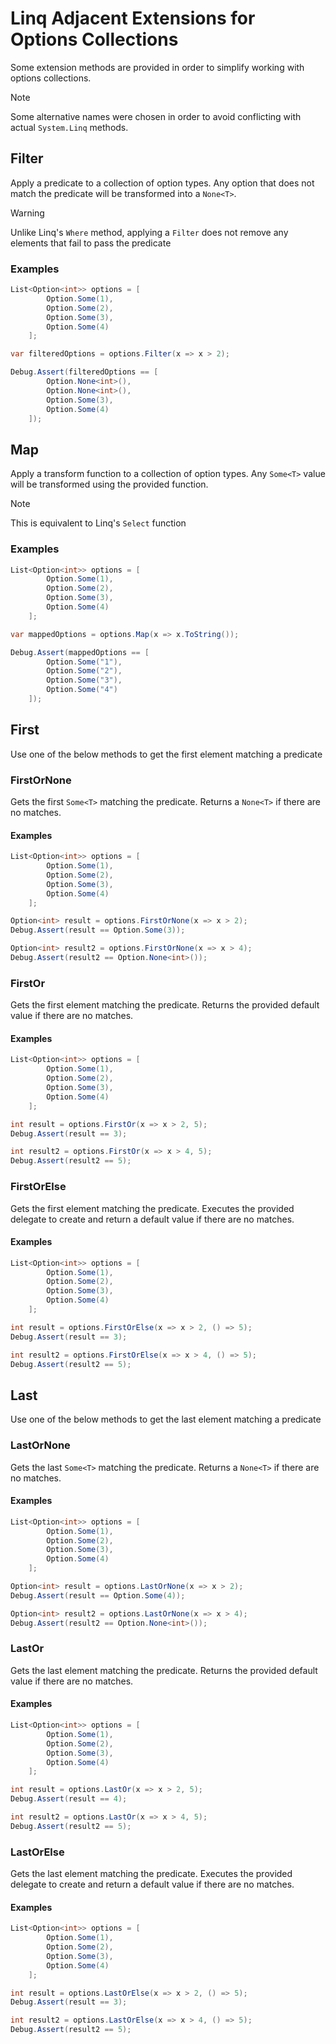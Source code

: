 ﻿# Linq Adjacent Extensions for Options Collections

Some extension methods are provided in order to simplify working with options
collections.

> [!NOTE]
>
> Some alternative names were chosen in order to avoid conflicting with actual
> `System.Linq` methods.

## Filter

Apply a predicate to a collection of option types. Any option that does not
match the predicate will be transformed into a `None<T>`.

> [!WARNING]
>
> Unlike Linq's `Where` method, applying a `Filter` does not remove any elements
> that fail to pass the predicate

### Examples

```csharp
List<Option<int>> options = [
        Option.Some(1),
        Option.Some(2),
        Option.Some(3),
        Option.Some(4)
    ];

var filteredOptions = options.Filter(x => x > 2);

Debug.Assert(filteredOptions == [
        Option.None<int>(),
        Option.None<int>(),
        Option.Some(3),
        Option.Some(4)
    ]);
```

## Map

Apply a transform function to a collection of option types. Any `Some<T>` value
will be transformed using the provided function.

> [!NOTE]
>
> This is equivalent to Linq's `Select` function

### Examples

```csharp
List<Option<int>> options = [
        Option.Some(1),
        Option.Some(2),
        Option.Some(3),
        Option.Some(4)
    ];

var mappedOptions = options.Map(x => x.ToString());

Debug.Assert(mappedOptions == [
        Option.Some("1"),
        Option.Some("2"),
        Option.Some("3"),
        Option.Some("4")
    ]);
```

## First

Use one of the below methods to get the first element matching a predicate

### FirstOrNone

Gets the first `Some<T>` matching the predicate. Returns a `None<T>` if there
are no matches.

#### Examples

```csharp
List<Option<int>> options = [
        Option.Some(1),
        Option.Some(2),
        Option.Some(3),
        Option.Some(4)
    ];

Option<int> result = options.FirstOrNone(x => x > 2);
Debug.Assert(result == Option.Some(3));

Option<int> result2 = options.FirstOrNone(x => x > 4);
Debug.Assert(result2 == Option.None<int>());
```

### FirstOr

Gets the first element matching the predicate. Returns the provided default
value if there are no matches.

#### Examples

```csharp
List<Option<int>> options = [
        Option.Some(1),
        Option.Some(2),
        Option.Some(3),
        Option.Some(4)
    ];

int result = options.FirstOr(x => x > 2, 5);
Debug.Assert(result == 3);

int result2 = options.FirstOr(x => x > 4, 5);
Debug.Assert(result2 == 5);
```

### FirstOrElse

Gets the first element matching the predicate. Executes the provided delegate to
create and return a default value if there are no matches.

#### Examples

```csharp
List<Option<int>> options = [
        Option.Some(1),
        Option.Some(2),
        Option.Some(3),
        Option.Some(4)
    ];

int result = options.FirstOrElse(x => x > 2, () => 5);
Debug.Assert(result == 3);

int result2 = options.FirstOrElse(x => x > 4, () => 5);
Debug.Assert(result2 == 5);
```

## Last

Use one of the below methods to get the last element matching a predicate

### LastOrNone

Gets the last `Some<T>` matching the predicate. Returns a `None<T>` if there
are no matches.

#### Examples

```csharp
List<Option<int>> options = [
        Option.Some(1),
        Option.Some(2),
        Option.Some(3),
        Option.Some(4)
    ];

Option<int> result = options.LastOrNone(x => x > 2);
Debug.Assert(result == Option.Some(4));

Option<int> result2 = options.LastOrNone(x => x > 4);
Debug.Assert(result2 == Option.None<int>());
```

### LastOr

Gets the last element matching the predicate. Returns the provided default
value if there are no matches.

#### Examples

```csharp
List<Option<int>> options = [
        Option.Some(1),
        Option.Some(2),
        Option.Some(3),
        Option.Some(4)
    ];

int result = options.LastOr(x => x > 2, 5);
Debug.Assert(result == 4);

int result2 = options.LastOr(x => x > 4, 5);
Debug.Assert(result2 == 5);
```

### LastOrElse

Gets the last element matching the predicate. Executes the provided delegate to
create and return a default value if there are no matches.

#### Examples

```csharp
List<Option<int>> options = [
        Option.Some(1),
        Option.Some(2),
        Option.Some(3),
        Option.Some(4)
    ];

int result = options.LastOrElse(x => x > 2, () => 5);
Debug.Assert(result == 3);

int result2 = options.LastOrElse(x => x > 4, () => 5);
Debug.Assert(result2 == 5);
```

